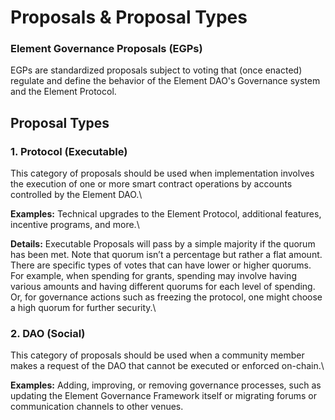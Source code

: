 # Proposals & Proposal Types

### **Element Governance Proposals (EGPs)**

EGPs are standardized proposals subject to voting that (once enacted) regulate and define the behavior of the Element DAO's Governance system and the Element Protocol.

## Proposal Types

### **1. Protocol (Executable)**

This category of proposals should be used when implementation involves the execution of one or more smart contract operations by accounts controlled by the Element DAO.\


**Examples:** Technical upgrades to the Element Protocol, additional features, incentive programs, and more.\


**Details:** Executable Proposals will pass by a simple majority if the quorum has been met. Note that quorum isn’t a percentage but rather a flat amount. There are specific types of votes that can have lower or higher quorums. For example, when spending for grants, spending may involve having various amounts and having different quorums for each level of spending. Or, for governance actions such as freezing the protocol, one might choose a high quorum for further security.\


### **2. DAO (Social)**

This category of proposals should be used when a community member makes a request of the DAO that cannot be executed or enforced on-chain.\


**Examples:** Adding, improving, or removing governance processes, such as updating the Element Governance Framework itself or migrating forums or communication channels to other venues.
